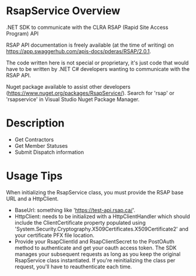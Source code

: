 # RsapService Overview
.NET SDK to communicate with the CLRA RSAP (Rapid Site Access Program) API

RSAP API documentation is freely available (at the time of writing) on https://app.swaggerhub.com/apis-docs/pderas/RSAP/2.0.1.

The code written here is not special or proprietary, it's just code that would have to be written by .NET C# developers wanting to communicate with the RSAP API.

Nuget package available to assist other developers (https://www.nuget.org/packages/RsapService/).  Search for 'rsap' or 'rsapservice' in Visual Studio Nuget Package Manager.

# Description
- Get Contractors
- Get Member Statuses
- Submit Dispatch information

# Usage Tips
When initializing the RsapService class, you must provide the RSAP base URL and a HttpClient.
- BaseUrl: something like 'https://test-api.rsap.ca/'.
- HttpClient: needs to be initialized with a HttpClientHandler which should include the ClientCertificate property populated using 'System.Security.Cryptography.X509Certificates.X509Certificate2' and your certificate PFX file location.
- Provide your RsapClientId and RsapClientSecret to the PostOAuth method to authenticate and get your oauth access token. The SDK manages your subsequent requests as long as you keep the original RsapService class instantiated. If you're reinitializing the class per request, you'll have to reauthenticate each time.
